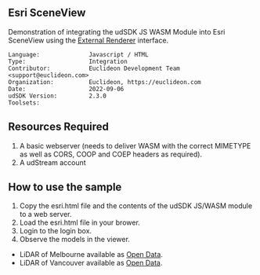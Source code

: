 ## Esri SceneView

<!-- TODO: Write a brief abstract explaining this sample -->
Demonstration of integrating the udSDK JS WASM Module into Esri SceneView using the [External Renderer](https://developers.arcgis.com/javascript/latest/api-reference/esri-views-3d-externalRenderers.html) interface.

<!-- TODO: Fill this section below with metadata about this sample-->
```
Language:              Javascript / HTML
Type:                  Integration
Contributor:           Euclideon Development Team <support@euclideon.com>
Organization:          Euclideon, https://euclideon.com
Date:                  2022-09-06
udSDK Version:         2.3.0
Toolsets:
```

## Resources Required
<!-- TODO: Fill this section below with the resources required to do this sample-->
1. A basic webserver (needs to deliver WASM with the correct MIMETYPE as well as CORS, COOP and COEP headers as required).
2. A udStream account

## How to use the sample
<!-- TODO: Explain how this sample can be used and what is required to get it running -->
1. Copy the esri.html file and the contents of the udSDK JS/WASM module to a web server.
2. Load the esri.html file in your brower.
3. Login to the login box.
4. Observe the models in the viewer.
  - LiDAR of Melbourne available as [Open Data](https://data.melbourne.vic.gov.au/City-Council/City-of-Melbourne-3D-Point-Cloud-2018/2dqj-9ydd).
  - LiDAR of Vancouver available as [Open Data](https://opendata.vancouver.ca/pages/home/).

<!-- End -->
